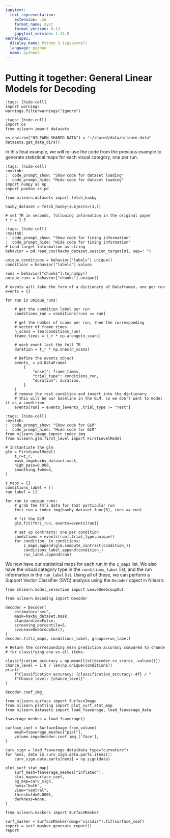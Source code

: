 ```yaml
---
jupytext:
  text_representation:
    extension: .md
    format_name: myst
    format_version: 0.13
    jupytext_version: 1.15.0
kernelspec:
  display_name: Python 3 (ipykernel)
  language: python
  name: python3
---
```


# Putting it together: General Linear Models for Decoding

```{code-cell} ipython3
:tags: [hide-cell]
import warnings
warnings.filterwarnings("ignore")
```

```{code-cell} ipython3
:tags: [hide-cell]
import os
from nilearn import datasets

os.environ["NILEARN_SHARED_DATA"] = "~/shared/data/nilearn_data"
datasets.get_data_dirs()
```

In this final example, we will re-use the code from the previous example to generate statistical maps for each visual category, one per run.

```{code-cell} ipython3
:tags: [hide-cell]
:mystnb:
:  code_prompt_show: "Show code for dataset loading"
:  code_prompt_hide: "Hide code for dataset loading"
import numpy as np
import pandas as pd

from nilearn.datasets import fetch_haxby

haxby_dataset = fetch_haxby(subjects=(3,))

# set TR in seconds, following information in the original paper
t_r = 2.5
```

```{code-cell} ipython3
:tags: [hide-cell]
:mystnb:
:  code_prompt_show: "Show code for timing information"
:  code_prompt_hide: "Hide code for timing information"
# Load target information as string 
behavior = pd.read_csv(haxby_dataset.session_target[0], sep=" ")

unique_conditions = behavior["labels"].unique()
conditions = behavior["labels"].values

runs = behavior["chunks"].to_numpy()
unique_runs = behavior["chunks"].unique()

# events will take the form of a dictionary of Dataframes, one per run
events = {}

for run in unique_runs:

    # get the condition label per run
    conditions_run = conditions[runs == run]

    # get the number of scans per run, then the corresponding
    # vector of frame times
    n_scans = len(conditions_run)
    frame_times = t_r * np.arange(n_scans)

    # each event last the full TR
    duration = t_r * np.ones(n_scans)

    # Define the events object
    events_ = pd.DataFrame(
        {
            "onset": frame_times,
            "trial_type": conditions_run,
            "duration": duration,
        }
    )
    # remove the rest condition and insert into the dictionary
    # this will be our baseline in the GLM, so we don't want to model it as a condition
    events[run] = events_[events_.trial_type != "rest"]
```

```{code-cell} ipython3
:tags: [hide-cell]
:mystnb:
:  code_prompt_show: "Show code for GLM"
:  code_prompt_hide: "Hide code for GLM"
from nilearn.image import index_img
from nilearn.glm.first_level import FirstLevelModel

# Instantiate the glm
glm = FirstLevelModel(
    t_r=t_r,
    mask_img=haxby_dataset.mask,
    high_pass=0.008,
    smoothing_fwhm=4,
)

z_maps = []
conditions_label = []
run_label = []

for run in unique_runs:
    # grab the fmri data for that particular run
    fmri_run = index_img(haxby_dataset.func[0], runs == run)

    # fit the GLM
    glm.fit(fmri_run, events=events[run])

    # set up contrasts: one per condition
    conditions = events[run].trial_type.unique()
    for condition_ in conditions:
        z_maps.append(glm.compute_contrast(condition_))
        conditions_label.append(condition_)
        run_label.append(run)
```

We now have our statistical maps for each run in the `z_maps` list.
We also have the visual category type in the `conditions_label` list,
and the run information in the `run_label` list.
Using all of these, we can perform a Support Vector Classifier (SVC) analysis using the `Decoder` object in Nilearn.

```{code-cell} ipython3
from sklearn.model_selection import LeaveOneGroupOut

from nilearn.decoding import Decoder

decoder = Decoder(
    estimator="svc",
    mask=haxby_dataset.mask,
    standardize=False,
    screening_percentile=5,
    cv=LeaveOneGroupOut(),
)
decoder.fit(z_maps, conditions_label, groups=run_label)

# Return the corresponding mean prediction accuracy compared to chance
# for classifying one-vs-all items.

classification_accuracy = np.mean(list(decoder.cv_scores_.values()))
chance_level = 1.0 / len(np.unique(conditions))
print(
    f"Classification accuracy: {classification_accuracy:.4f} / "
    f"Chance level: {chance_level}"
)
```

```{code-cell} ipython3
decoder.coef_img_
```

```{code-cell} ipython3
from nilearn.surface import SurfaceImage
from nilearn.plotting import plot_surf_stat_map
from nilearn.datasets import load_fsaverage, load_fsaverage_data

fsaverage_meshes = load_fsaverage()

surface_coef = SurfaceImage.from_volume(
    mesh=fsaverage_meshes["pial"],
    volume_img=decoder.coef_img_['face'],
)

curv_sign = load_fsaverage_data(data_type="curvature")
for hemi, data in curv_sign.data.parts.items():
    curv_sign.data.parts[hemi] = np.sign(data)

plot_surf_stat_map(
    surf_mesh=fsaverage_meshes["inflated"],
    stat_map=surface_coef,
    bg_map=curv_sign,
    hemi="both",
    view="ventral",
    threshold=0.0001,
    darkness=None,
)
```

```{code-cell} ipython3
from nilearn.maskers import SurfaceMasker

surf_masker = SurfaceMasker(cmap="viridis").fit(surface_coef)
report = surf_masker.generate_report()
report
```

```{code-cell} ipython3

```
